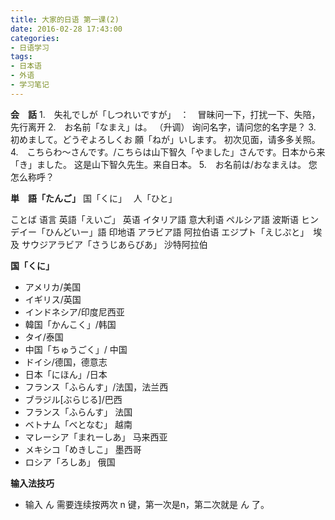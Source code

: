 ```yaml
---
title: 大家的日语 第一课(2)
date: 2016-02-28 17:43:00
categories: 
- 日语学习
tags:
- 日本语
- 外语
- 学习笔记
---
```

**会　話**
1.　失礼でしが「しつれいですが」　：　冒昧问一下，打扰一下、失陪，先行离开
2.　お名前「なまえ」は。 （升调） 询问名字，请问您的名字是？
3.　初めまして。どうぞよろしくお	願「ねが」いします。	初次见面，请多多关照。
4.　こちらわ～さんです。/こちらは山下智久「やました」さんです。日本から来「き」ました。		这是山下智久先生。来自日本。
5.　お名前は/おなまえは。		您怎么称呼？

**単　語「たんご」**
国「くに」　
人「ひと」
<!-- more -->
ことば	语言
英語「えいご」	英语
イタリア語	意大利语
ペルシア語	波斯语
ヒンデイー「ひんどいー」語	印地语
アラビア語	阿拉伯语
エジプト「えじぷと」　埃及
サウジアラビア「さうじあらびあ」	沙特阿拉伯

**国「くに」**
- アメリカ/美国
- イギリス/英国
- インドネシア/印度尼西亚
- 韓国「かんこく」/韩国
- タイ/泰国
- 中国「ちゅうごく」/ 中国
- ドイシ/德国，德意志
- 日本「にほん」/日本
- フランス「ふらんす」/法国，法兰西
- ブラジル[ぶらじる]/巴西
- フランス「ふらんす」	法国
- ベトナム「べとなむ」	越南
- マレーシア「まれーしあ」		马来西亚
- メキシコ「めきしこ」	墨西哥
- ロシア「ろしあ」		俄国

**输入法技巧**
- 输入 ん 需要连续按两次 n 键，第一次是n，第二次就是 ん 了。

